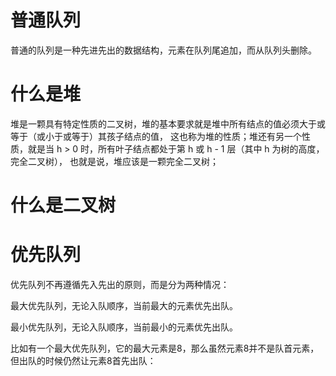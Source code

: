 # 普通队列

普通的队列是一种先进先出的数据结构，元素在队列尾追加，而从队列头删除。

# 什么是堆

堆是一颗具有特定性质的二叉树，堆的基本要求就是堆中所有结点的值必须大于或等于（或小于或等于）其孩子结点的值，
这也称为堆的性质；堆还有另一个性质，就是当 h > 0 时，所有叶子结点都处于第 h 或 h - 1 层（其中 h 为树的高度，完全二叉树），
也就是说，堆应该是一颗完全二叉树；

# 什么是二叉树



# 优先队列

优先队列不再遵循先入先出的原则，而是分为两种情况：

最大优先队列，无论入队顺序，当前最大的元素优先出队。

最小优先队列，无论入队顺序，当前最小的元素优先出队。

比如有一个最大优先队列，它的最大元素是8，那么虽然元素8并不是队首元素，但出队的时候仍然让元素8首先出队：
